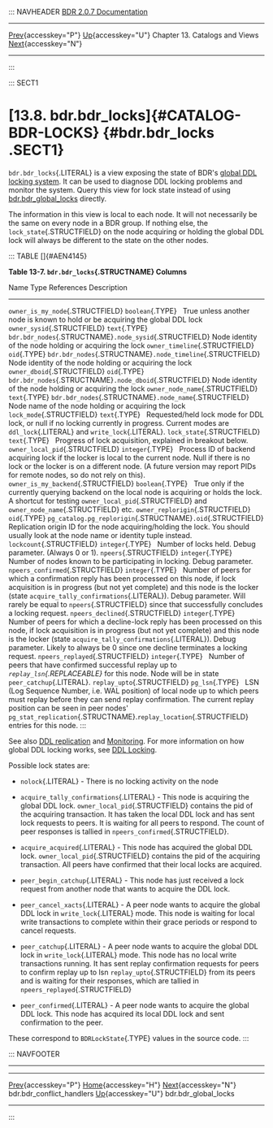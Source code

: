 ::: NAVHEADER
  [BDR 2.0.7 Documentation](index.md)
  --------------------------------------------------------------------------------------- ------------------------------------------ -------------------------------- -----------------------------------------------------------------------------
  [Prev](catalog-bdr-conflict-handlers.md "bdr.bdr_conflict_handlers"){accesskey="P"}   [Up](catalogs-views.md){accesskey="U"}    Chapter 13. Catalogs and Views    [Next](catalog-bdr-global-locks.md "bdr.bdr_global_locks"){accesskey="N"}

------------------------------------------------------------------------
:::

::: SECT1
# [13.8. bdr.bdr_locks]{#CATALOG-BDR-LOCKS} {#bdr.bdr_locks .SECT1}

`bdr.bdr_locks`{.LITERAL} is a view exposing the state of BDR\'s [global
DDL locking system](catalog-bdr-node-slots.md). It can be used to
diagnose DDL locking problems and monitor the system. Query this view
for lock state instead of using
[bdr.bdr_global_locks](catalog-bdr-global-locks.md) directly.

The information in this view is local to each node. It will not
necessarily be the same on every node in a BDR group. If nothing else,
the `lock_state`{.STRUCTFIELD} on the node acquiring or holding the
global DDL lock will always be different to the state on the other
nodes.

::: TABLE
[]{#AEN4145}

**Table 13-7. `bdr.bdr_locks`{.STRUCTNAME} Columns**

  Name                                  Type               References                                                    Description
  ------------------------------------- ------------------ ------------------------------------------------------------- ---------------------------------------------------------------------------------------------------------------------------------------------------------------------------------------------------------------------------------------------------------------------------------------------------------------------------------------------
  `owner_is_my_node`{.STRUCTFIELD}      `boolean`{.TYPE}                                                                 True unless another node is known to hold or be acquiring the global DDL lock
  `owner_sysid`{.STRUCTFIELD}           `text`{.TYPE}      `bdr.bdr_nodes`{.STRUCTNAME}`.node_sysid`{.STRUCTFIELD}       Node identity of the node holding or acquiring the lock
  `owner_timeline`{.STRUCTFIELD}        `oid`{.TYPE}       `bdr.bdr_nodes`{.STRUCTNAME}`.node_timeline`{.STRUCTFIELD}    Node identity of the node holding or acquiring the lock
  `owner_dboid`{.STRUCTFIELD}           `oid`{.TYPE}       `bdr.bdr_nodes`{.STRUCTNAME}`.node_dboid`{.STRUCTFIELD}       Node identity of the node holding or acquiring the lock
  `owner_node_name`{.STRUCTFIELD}       `text`{.TYPE}      `bdr.bdr_nodes`{.STRUCTNAME}`.node_name`{.STRUCTFIELD}        Node name of the node holding or acquiring the lock
  `lock_mode`{.STRUCTFIELD}             `text`{.TYPE}                                                                    Requested/held lock mode for DDL lock, or null if no locking currently in progress. Current modes are `ddl_lock`{.LITERAL} and `write_lock`{.LITERAL}.
  `lock_state`{.STRUCTFIELD}            `text`{.TYPE}                                                                    Progress of lock acquisition, explained in breakout below.
  `owner_local_pid`{.STRUCTFIELD}       `integer`{.TYPE}                                                                 Process ID of backend acquiring lock if the locker is local to the current node. Null if there is no lock or the locker is on a different node. (A future version may report PIDs for remote nodes, so do not rely on this).
  `owner_is_my_backend`{.STRUCTFIELD}   `boolean`{.TYPE}                                                                 True only if the currently querying backend on the local node is acquiring or holds the lock. A shortcut for testing `owner_local_pid`{.STRUCTFIELD} and `owner_node_name`{.STRUCTFIELD} etc.
  `owner_replorigin`{.STRUCTFIELD}      `oid`{.TYPE}       `pg_catalog.pg_replorigin`{.STRUCTNAME}`.oid`{.STRUCTFIELD}   Replication origin ID for the node acquiring/holding the lock. You should usually look at the node name or identity tuple instead.
  `lockcount`{.STRUCTFIELD}             `integer`{.TYPE}                                                                 Number of locks held. Debug parameter. (Always 0 or 1).
  `npeers`{.STRUCTFIELD}                `integer`{.TYPE}                                                                 Number of nodes known to be participating in locking. Debug parameter.
  `npeers_confirmed`{.STRUCTFIELD}      `integer`{.TYPE}                                                                 Number of peers for which a confirmation reply has been processed on this node, if lock acquisition is in progress (but not yet complete) and this node is the locker (state `acquire_tally_confirmations`{.LITERAL}). Debug parameter. Will rarely be equal to `npeers`{.STRUCTFIELD} since that successfully concludes a locking request.
  `npeers_declined`{.STRUCTFIELD}       `integer`{.TYPE}                                                                 Number of peers for which a decline-lock reply has been processed on this node, if lock acquisition is in progress (but not yet complete) and this node is the locker (state `acquire_tally_confirmations`{.LITERAL}). Debug parameter. Likely to always be 0 since one decline terminates a locking request.
  `npeers_replayed`{.STRUCTFIELD}       `integer`{.TYPE}                                                                 Number of peers that have confirmed successful replay up to *`replay_lsn`{.REPLACEABLE}* for this node. Node will be in state `peer_catchup`{.LITERAL}.
  `replay_upto`{.STRUCTFIELD}           `pg_lsn`{.TYPE}                                                                  LSN (Log Sequence Number, i.e. WAL position) of local node up to which peers must replay before they can send replay confirmation. The current replay position can be seen in peer nodes\' `pg_stat_replication`{.STRUCTNAME}.`replay_location`{.STRUCTFIELD} entries for this node.
:::

See also [DDL replication](ddl-replication.md) and
[Monitoring](monitoring.md). For more information on how global DDL
locking works, see [DDL
Locking](ddl-replication-advice.md#DDL-REPLICATION-LOCKING).

Possible lock states are:

-   `nolock`{.LITERAL} - There is no locking activity on the node

-   `acquire_tally_confirmations`{.LITERAL} - This node is acquiring the
    global DDL lock. `owner_local_pid`{.STRUCTFIELD} contains the pid of
    the acquiring transaction. It has taken the local DDL lock and has
    sent lock requests to peers. It is waiting for all peers to respond.
    The count of peer responses is tallied in
    `npeers_confirmed`{.STRUCTFIELD}.

-   `acquire_acquired`{.LITERAL} - This node has acquired the global DDL
    lock. `owner_local_pid`{.STRUCTFIELD} contains the pid of the
    acquiring transaction. All peers have confirmed that their local
    locks are acquired.

-   `peer_begin_catchup`{.LITERAL} - This node has just received a lock
    request from another node that wants to acquire the DDL lock.

-   `peer_cancel_xacts`{.LITERAL} - A peer node wants to acquire the
    global DDL lock in `write_lock`{.LITERAL} mode. This node is waiting
    for local write transactions to complete within their grace periods
    or respond to cancel requests.

-   `peer_catchup`{.LITERAL} - A peer node wants to acquire the global
    DDL lock in `write_lock`{.LITERAL} mode. This node has no local
    write transactions running. It has sent replay confirmation requests
    for peers to confirm replay up to lsn `replay_upto`{.STRUCTFIELD}
    from its peers and is waiting for their responses, which are tallied
    in `npeers_replayed`{.STRUCTFIELD}

-   `peer_confirmed`{.LITERAL} - A peer node wants to acquire the global
    DDL lock. This node has acquired its local DDL lock and sent
    confirmation to the peer.

These correspond to `BDRLockState`{.TYPE} values in the source code.
:::

::: NAVFOOTER

------------------------------------------------------------------------

  ----------------------------------------------------------- ------------------------------------------ ------------------------------------------------------
  [Prev](catalog-bdr-conflict-handlers.md){accesskey="P"}       [Home](index.md){accesskey="H"}        [Next](catalog-bdr-global-locks.md){accesskey="N"}
  bdr.bdr_conflict_handlers                                    [Up](catalogs-views.md){accesskey="U"}                                    bdr.bdr_global_locks
  ----------------------------------------------------------- ------------------------------------------ ------------------------------------------------------
:::
